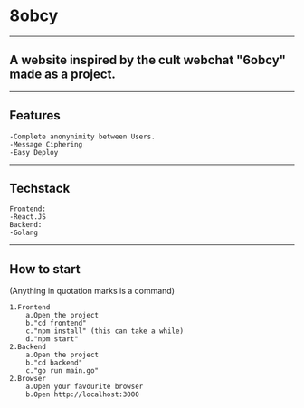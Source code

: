 # 8obcy 

---

## A website inspired by the cult webchat "6obcy" made as a project.

---
## Features
```
-Complete anonynimity between Users.
-Message Ciphering
-Easy Deploy
```
---
## Techstack
```
Frontend:
-React.JS
Backend:
-Golang
```
---
## How to start 
(Anything in quotation marks is a command)

```
1.Frontend
    a.Open the project
    b."cd frontend"
    c."npm install" (this can take a while)
    d."npm start"
2.Backend
    a.Open the project
    b."cd backend"
    c."go run main.go" 
2.Browser
    a.Open your favourite browser
    b.Open http://localhost:3000
```